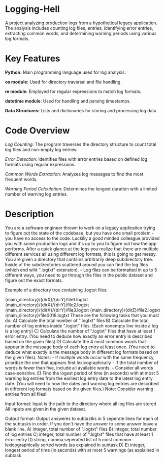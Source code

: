 # Logging-Hell
A project analyzing production logs from a hypothetical legacy application. The analysis includes counting log files, entries, identifying error entries, extracting common words, and determining warning periods using various log formats.

# **Key Features**

**Python:** Main programming language used for log analysis.

**os module:** Used for directory traversal and file handling.

**re module:** Employed for regular expressions to match log formats.

**datetime module:** Used for handling and parsing timestamps.

**Data Structures:** Lists and dictionaries for storing and processing log data.

# Code Overview

_Log Counting:_ The program traverses the directory structure to count total log files and non-empty log entries.

_Error Detection:_ Identifies files with error entries based on defined log formats using regular expressions.

_Common Words Extraction:_ Analyzes log messages to find the most frequent words.

_Warning Period Calculation:_ Determines the longest duration with a limited number of warning log entries.

# Description
You are a software engineer thrown to work on a legacy application trying to figure out the state of the codebase, but you have one small problem - you have no access to the code. Luckiliy a good minded colleague provided you with some production logs and it's up to you to figure out how the app performs. After a quick glance at the logs you realize that there are multiple different services all using different log formats, this is going to get messy. You are given a directory that contains arbitrarily deep subdirectory tree. Inside of the subdirectories scattered around you can find the log files (which end wiht ".logtxt" extension). - Log files can be formatted in up to 5 different ways, you need to go through the files in the public dataset and figure out the exact formats.

Example of a directory tree containing .logtxt files.

{main_directory}/{dirX}/{dirY}/file1.logtxt
{main_directory}/{dirX}/{dirY}/file2.logtxt
{main_directory}/{dirX}/{dirY}/file3.logtxt
{main_directory}/{dirZ}/file2.logtxt
{main_directory}/file0018.logtxt
These are the following tasks that you must do: 
A) Calculate the total number of ".logtxt" files 
B) Calculate the total number of log entries inside ".logtxt" files. (Each nonempty line inside a log is a log entry) 
C) Calculate the number of ".logtxt" files that have at least 1 error entry. (You need to deduce how exactly an error entry is described based on the given files) 
D) Calculate the 4 most common words that appear in the message body of each log entry at least once. (You need to deduce what exactly is the message body in different log formats based on the given files). Notes: - If multiple words occur with the same frequency, prioritize the one that appears first lexicographically - If the total number of words is fewer than five, include all available words. - Consider all words case-sensitive. 
E) Find the logest period of time (in seconds) with at most 5 warning log entries from the earliest log entry date to the latest log entry date. (You will need to how the dates and warning log entries are described in different log formats based on the given files.) Note: Consider warning entries from all files!

Input format: Input is the path to the directory where all log files are stored. All inputs are given in the given dataset.

Output format: Output answeres to subtastks in 5 seperate lines for each of the subtasks in order. If you don't have the answer to some answer leave a blank line. A) integer, total number of ".logtxt" files B) integer, total number of log entries C) integer, total number of ".logtxt" files that have at least 1 error entry D) string, comma seperated list of 5 most common lexicographically sorted words (as explained in subtask D) E) integer, longest period of time (in seconds) with at most 5 warnings (as explained in subtask
